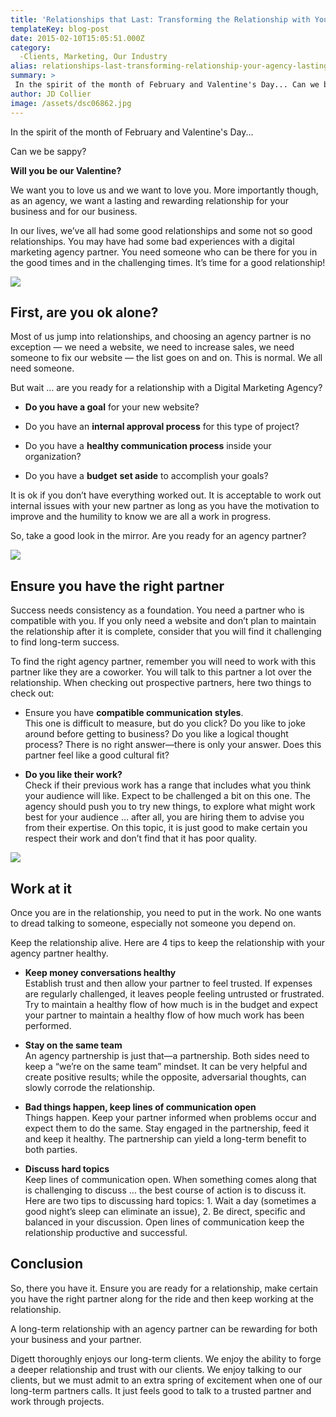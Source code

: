 ```yaml
---
title: 'Relationships that Last: Transforming the Relationship with Your Agency into a Lasting, Rewarding Partnership'
templateKey: blog-post
date: 2015-02-10T15:05:51.000Z
category: 
  -Clients, Marketing, Our Industry
alias: relationships-last-transforming-relationship-your-agency-lasting-rewarding-partnership
summary: > 
 In the spirit of the month of February and Valentine's Day... Can we be sappy? Will you be our Valentine?
author: JD Collier
image: /assets/dsc06862.jpg
---
```


In the spirit of the month of February and Valentine's Day...

Can we be sappy?

**Will you be our Valentine?**

We want you to love us and we want to love you. More importantly though, as an agency, we want a lasting and rewarding relationship for your business and for our business.

In our lives, we’ve all had some good relationships and some not so good relationships. You may have had some bad experiences with a digital marketing agency partner. You need someone who can be there for you in the good times and in the challenging times. It’s time for a good relationship!

![](/sites/default/files/are-you-ok-along.jpg)

First, are you ok alone?
------------------------

Most of us jump into relationships, and choosing an agency partner is no exception — we need a website, we need to increase sales, we need someone to fix our website — the list goes on and on. This is normal. We all need someone.

But wait … are you ready for a relationship with a Digital Marketing Agency?

*   **Do you have a goal** for your new website?
    
*   Do you have an **internal approval process** for this type of project?
    
*   Do you have a **healthy communication process** inside your organization?
    
*   Do you have a **budget** **set aside** to accomplish your goals?
    

It is ok if you don’t have everything worked out. It is acceptable to work out internal issues with your new partner as long as you have the motivation to improve and the humility to know we are all a work in progress.

So, take a good look in the mirror. Are you ready for an agency partner?

![](/sites/default/files/choose-the-right-partner.jpg)

Ensure you have the right partner
---------------------------------

Success needs consistency as a foundation. You need a partner who is compatible with you. If you only need a website and don’t plan to maintain the relationship after it is complete, consider that you will find it challenging to find long-term success.

To find the right agency partner, remember you will need to work with this partner like they are a coworker. You will talk to this partner a lot over the relationship. When checking out prospective partners, here two things to check out:

*   Ensure you have **compatible communication styles**.  
    This one is difficult to measure, but do you click? Do you like to joke around before getting to business? Do you like a logical thought process? There is no right answer—there is only your answer. Does this partner feel like a good cultural fit?
    
*   **Do you like their work?**  
    Check if their previous work has a range that includes what you think your audience will like. Expect to be challenged a bit on this one. The agency should push you to try new things, to explore what might work best for your audience … after all, you are hiring them to advise you from their expertise. On this topic, it is just good to make certain you respect their work and don’t find that it has poor quality.
    

![](/sites/default/files/work-at-the-relationship.jpg)

Work at it
----------

Once you are in the relationship, you need to put in the work. No one wants to dread talking to someone, especially not someone you depend on.

Keep the relationship alive. Here are 4 tips to keep the relationship with your agency partner healthy.

*   **Keep money conversations healthy**  
    Establish trust and then allow your partner to feel trusted. If expenses are regularly challenged, it leaves people feeling untrusted or frustrated. Try to maintain a healthy flow of how much is in the budget and expect your partner to maintain a healthy flow of how much work has been performed.
    
*   **Stay on the same team**  
    An agency partnership is just that—a partnership. Both sides need to keep a “we’re on the same team” mindset. It can be very helpful and create positive results; while the opposite, adversarial thoughts, can slowly corrode the relationship.
    
*   **Bad things happen, keep lines of communication open**  
    Things happen. Keep your partner informed when problems occur and expect them to do the same. Stay engaged in the partnership, feed it and keep it healthy. The partnership can yield a long-term benefit to both parties.
    
*   **Discuss hard topics**  
    Keep lines of communication open. When something comes along that is challenging to discuss … the best course of action is to discuss it. Here are two tips to discussing hard topics: 1. Wait a day (sometimes a good night’s sleep can eliminate an issue), 2. Be direct, specific and balanced in your discussion. Open lines of communication keep the relationship productive and successful.
    

Conclusion
----------

So, there you have it. Ensure you are ready for a relationship, make certain you have the right partner along for the ride and then keep working at the relationship.

A long-term relationship with an agency partner can be rewarding for both your business and your partner.

Digett thoroughly enjoys our long-term clients. We enjoy the ability to forge a deeper relationship and trust with our clients. We enjoy talking to our clients, but we must admit to an extra spring of excitement when one of our long-term partners calls. It just feels good to talk to a trusted partner and work through projects.